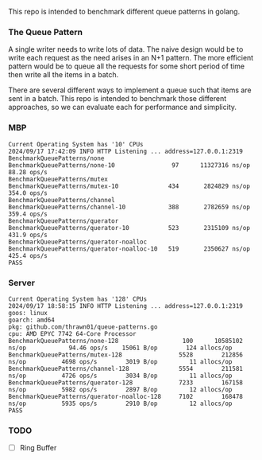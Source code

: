 This repo is intended to benchmark different queue patterns in golang.

### The Queue Pattern
A single writer needs to write lots of data. The naive design would be to
write each request as the need arises in an N+1 pattern. The more efficient
pattern would be to queue all the requests for some short period of time then
write all the items in a batch.

There are several different ways to implement a queue such that items are sent in a
batch. This repo is intended to benchmark those different approaches, so we
can evaluate each for performance and simplicity.


### MBP
```
Current Operating System has '10' CPUs
2024/09/17 17:42:09 INFO HTTP Listening ... address=127.0.0.1:2319
BenchmarkQueuePatterns/none
BenchmarkQueuePatterns/none-10         	      97	  11327316 ns/op	        88.28 ops/s
BenchmarkQueuePatterns/mutex
BenchmarkQueuePatterns/mutex-10        	     434	   2824829 ns/op	       354.0 ops/s
BenchmarkQueuePatterns/channel
BenchmarkQueuePatterns/channel-10      	     388	   2782659 ns/op	       359.4 ops/s
BenchmarkQueuePatterns/querator
BenchmarkQueuePatterns/querator-10     	     523	   2315109 ns/op	       431.9 ops/s
BenchmarkQueuePatterns/querator-noalloc
BenchmarkQueuePatterns/querator-noalloc-10   519	   2350627 ns/op	       425.4 ops/s
PASS
```

### Server
```
Current Operating System has '128' CPUs
2024/09/17 18:58:15 INFO HTTP Listening ... address=127.0.0.1:2319
goos: linux
goarch: amd64
pkg: github.com/thrawn01/queue-patterns.go
cpu: AMD EPYC 7742 64-Core Processor
BenchmarkQueuePatterns/none-128         	     100	  10585102 ns/op	        94.46 ops/s	   15061 B/op	     124 allocs/op
BenchmarkQueuePatterns/mutex-128        	    5528	    212856 ns/op	      4698 ops/s	    3019 B/op	      11 allocs/op
BenchmarkQueuePatterns/channel-128      	    5554	    211581 ns/op	      4726 ops/s	    3034 B/op	      11 allocs/op
BenchmarkQueuePatterns/querator-128     	    7233	    167158 ns/op	      5982 ops/s	    2897 B/op	      12 allocs/op
BenchmarkQueuePatterns/querator-noalloc-128     7102	    168478 ns/op	      5935 ops/s	    2910 B/op	      12 allocs/op
PASS
```

### TODO
- [ ] Ring Buffer
